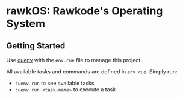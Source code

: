 # rawkOS: Rawkode's Operating System

## Getting Started

Use [cuenv](https://github.com/rawkode/cuenv) with the `env.cue` file to manage
this project.

All available tasks and commands are defined in `env.cue`. Simply run:

- `cuenv run` to see available tasks
- `cuenv run <task-name>` to execute a task

